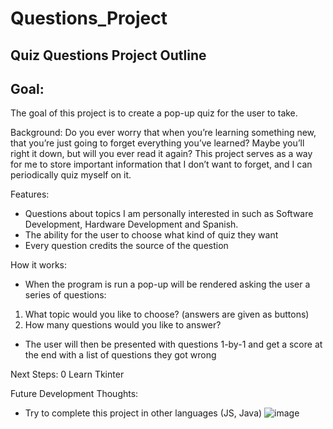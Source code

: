 # Questions_Project

## Quiz Questions Project Outline ##

## Goal: ##
The goal of this project is to create a pop-up quiz for the user to take. 


Background: Do you ever worry that when you’re learning something new,  that you’re just going to forget everything you’ve learned? Maybe you’ll right it down, but will you ever read it again? This project serves as a way for me to store important information that I don’t want to forget, and I can periodically quiz myself on it. 


Features:
-	Questions about topics I am personally interested in such as Software Development, Hardware Development and Spanish. 
-	The ability for the user to choose what kind of quiz they want
-	Every question credits the source of the question


How it works:
-	When the program is run a pop-up will be rendered asking the user a series of questions:
1.	What topic would you like to choose? (answers are given as buttons)
2.	How many questions would you like to answer?
-	The user will then be presented with questions 1-by-1 and get a score at the end with a list of questions they got wrong

Next Steps:
0 Learn Tkinter


Future Development Thoughts:
-	Try to complete this project in other languages (JS, Java)
![image](https://user-images.githubusercontent.com/107929032/177325242-fd6c058e-b8a1-4ce3-9e5e-73e1f6d3aab6.png)
